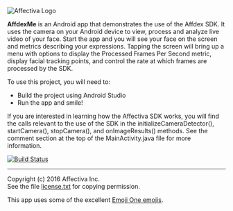 ![Affectiva Logo](http://developer.affectiva.com/images/logo.png)

**AffdexMe** is an Android app that demonstrates the use of the Affdex SDK.  It uses the camera on your Android device to view, process and analyze live video of your face. Start the app and you will see your face on the screen and metrics describing your expressions. Tapping the screen will bring up a menu with options to display the Processed Frames Per Second metric, display facial tracking points, and control the rate at which frames are processed by the SDK.

To use this project, you will need to:
- Build the project using Android Studio
- Run the app and smile!

If you are interested in learning how the Affectiva SDK works, you will find the calls relevant to the use of the SDK in the initializeCameraDetector(), startCamera(), stopCamera(), and onImageResults() methods.  See the comment section at the top of the MainActivity.java file for more information.

[![Build Status](https://travis-ci.org/Affectiva/affdexme-android.svg)](https://travis-ci.org/Affectiva/affdexme-android)

***
Copyright (c) 2016 Affectiva Inc. <br> See the file [license.txt](license.txt) for copying permission.

This app uses some of the excellent [Emoji One emojis](http://emojione.com).
